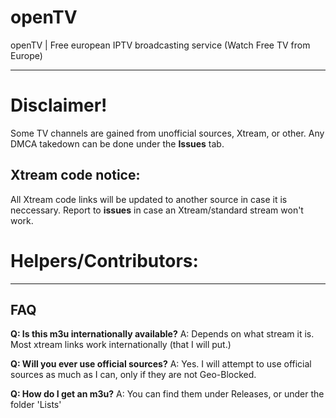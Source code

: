 # openTV
openTV | Free european IPTV broadcasting service (Watch Free TV from Europe)
***
# Disclaimer!
Some TV channels are gained from unofficial sources, Xtream, or other. Any DMCA takedown can be done under the **Issues** tab.
## Xtream code notice:
All Xtream code links will be updated to another source in case it is neccessary. Report to **issues** in case an Xtream/standard stream won't work.

# Helpers/Contributors:
***
## FAQ
**Q: Is this m3u internationally available?**
A: Depends on what stream it is. Most xtream links work internationally (that I will put.)

**Q: Will you ever use official sources?**
A: Yes. I will attempt to use official sources as much as I can, only if they are not Geo-Blocked.

**Q: How do I get an m3u?**
A: You can find them under Releases, or under the folder 'Lists'

